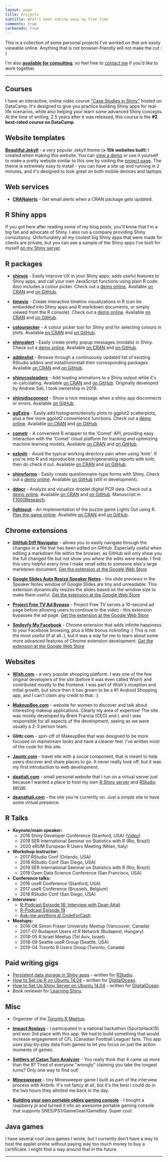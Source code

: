 ```yaml
---
layout: page
title: Projects
subtitle: What's been eating away my free time
comments: true
carbonads: true
---
```


This is a collection of some personal projects I've worked on that are easily viewable online. Anything that is not browser-friendly will not make the cut :(

I'm also [**available for consulting**](/shiny), so feel free to [contact me](/contact) if you'd like to work together. 


---

## Courses

I have an interactive, online video course ["Case Studies in Shiny"](https://www.datacamp.com/courses/building-web-applications-in-r-with-shiny-case-studies) hosted on DataCamp. It's designed to give you practice building Shiny apps for real-life scenarios, while also helping your learn some advanced Shiny concepts. At the time of writing, 2.5 years after it was released, this course is the __#2 best-rated course on DataCamp__.

## Website templates

 **[Beautiful Jekyll](https://beautifuljekyll.com/)** - a very popular Jekyll theme (__> 10k websites built__) I created when making this website.  You can [view a demo](https://beautifuljekyll.com/) or use it yourself to make a pretty website similar to this one by visiting the [project page](https://github.com/daattali/beautiful-jekyll#readme). The theme is extremely easy to install - you can have a site up and running in 2 minutes, and it's designed to look great on both mobile devices and laptops.

## Web services

- **[CRANalerts](https://cranalerts.com/)** - Get email alerts when a CRAN package gets updated.

## R Shiny apps

If you got here after reading some of my blog posts, you'll know that I'm a big fan and advocate of Shiny. I also run a company providing Shiny consultancy. Unfortunately all my coolest big Shiny apps that were made for clients are private, but you can see a sample of the Shiny apps I've built for myself [on my Shiny server](https://attalitech.com/#portfolio).

## R packages

- **[shinyjs](https://deanattali.com/shinyjs)** - Easily improve UX in your Shiny apps, adds useful features to Shiny apps, and call your own JavaScript functions using plain R code.  Also includes a colour picker.  Check out a [demo online](https://deanattali.com/shinyjs/demo). Available [on CRAN](https://cran.r-project.org/package=shinyjs) and [on GitHub](https://github.com/daattali/shinyjs).

- **[timevis](https://github.com/daattali/timevis)** - Create interactive timeline visualizations in R (can be embedded into Shiny apps and R markdown documents, or simply viewed from the R console). Check out a [demo online](https://daattali.com/shiny/timevis-demo/). Available [on CRAN](https://cran.r-project.org/package=timevis) and [on GitHub](https://github.com/daattali/timevis).

- **[colourpicker](https://github.com/daattali/colourpicker)** - A colour picker tool for Shiny and for selecting colours in plots. Available [on CRAN](https://cran.r-project.org/package=colourpicker) and [on GitHub](https://github.com/daattali/colourpicker).

- **[shinyalert](https://github.com/daattali/shinyalert)** - Easily create pretty popup messages (modals) in Shiny. Check out a [demo online](https://daattali.com/shiny/shinyalert-demo/). Available [on CRAN](https://cran.r-project.org/package=shinyalert) and [on GitHub](https://github.com/daattali/shinyalert).

- **[addinslist](https://github.com/daattali/addinslist)** - Browse through a continuously updated list of existing RStudio addins and install/uninstall their corresponding packages. Available [on CRAN](https://cran.r-project.org/package=addinslist) and [on GitHub](https://github.com/daattali/addinslist).

- **[shinycssloaders](https://github.com/daattali/shinycssloaders)** - Add loading animations to a Shiny output while it's re-calculating. Available [on CRAN](https://cran.r-project.org/package=shinycssloaders) and [on GitHub](https://github.com/daattali/shinycssloaders). Originally developed by Andrew Sali, I took ownership in 2019.

- **[shinydisconnect](https://github.com/daattali/shinydisconnect)** - Show a nice message when a shiny app disconnects or errors. Available [on GitHub](https://github.com/daattali/shinycssloaders).

- **[ggExtra](https://github.com/daattali/ggExtra)** - Easily add histograms/density plots to ggplot2 scatterplots, plus a few more ggplot2 convenience functions. Check out a [demo online](https://daattali.com/shiny/ggExtra-ggMarginal-demo/). Available [on CRAN](https://cran.r-project.org/package=ggExtra) and [on GitHub](https://github.com/daattali/ggExtra).

- **[cometr](https://github.com/daattali/cometr)** - A convenient R wrapper to the 'Comet' API, providing easy interaction with the 'Comet' cloud platform for tracking and optimizing machine learning models. Available [on CRAN](https://cran.r-project.org/package=cometr) and [on GitHub](https://github.com/daattali/cometr).

- **[ezknitr](https://github.com/daattali/ezknitr)** - Avoid the typical working directory pain when using 'knitr'. If you're into R and reproducible research/generating reports with knitr, then do check it out. Available [on CRAN](https://cran.r-project.org/package=ezknitr) and [on GitHub](https://github.com/daattali/ezknitr).

- **[shinyforms](https://github.com/daattali/shinyforms)** - Easily create questionnaire-type forms with Shiny. Check out a [demo online](https://daattali.com/shiny/mimic-google-form/). Available [on GitHub](https://github.com/daattali/ggExtra) (still in development).

- **[ddpcr](https://github.com/daattali/ddpcr)** - Analyze and visualize droplet digital PCR data. Check out a [demo online](https://daattali.com/shiny/ddpcr/). Available [on CRAN](https://cran.r-project.org/package=ddpcr) and [on GitHub](https://github.com/daattali/ddpcr). Manuscript in [F1000Research](https://f1000research.com/articles/5-1411/v1).

- **[lightsout](https://github.com/daattali/lightsout)** - An implementation of the puzzle game Lights Out using R. [Play the game online](https://daattali.com/shiny/lightsout/). Available [on CRAN](https://cran.r-project.org/package=lightsout) and [on GitHub](https://github.com/daattali/lightsout).

## Chrome extensions

- **[GitHub Diff Navigator](https://github.com/daattali/github-diff-navigator-extension)** - allows you to easily navigate through the changes in a file that has been edited on GitHub.  Especially useful when editing a markdown file within the browser, as GitHub will only show you the full changed file but not show you *where* the edits were made. I find this very helpful every time I make small edits to someone else's large markdown document.  [Get the extension at the Google Web Store](https://chrome.google.com/webstore/detail/github-diff-navigator/aoojogkiedabnddmokieplfnmjehlneo)

- **[Google Slides Auto Resize Speaker Notes](https://github.com/daattali/gslides-betternotes-extension)** - the slide previews in the Speaker Notes window of Google Slides are tiny and unreadable. This extension dynamically resizes the slides based on the window size to make them useful. [Get the extension at the Google Web Store](https://chrome.google.com/webstore/detail/google-slides-auto-resize/piciggpbidhfbpefjjbomcgomanjfbeb)

- **[Project Free TV Ad Bypass](https://github.com/daattali/pftv-ad-bypass-extension)** - Project Free TV serves a 10-second ad page before allowing users to continue to the video - this extension bypasses the ad page. [Get the extension at the Google Web Store](https://chrome.google.com/webstore/detail/project-free-tv-ad-bypass/modfjcgeknfglkdgckkomdcgokkjaadd)

- **[Smileyfy My Facebook](https://github.com/daattali/smileyfy-my-facebook-extension)** -  Chrome extension that adds infinite happiness to your Facebook browsing, plus a little bonus rickrolling :)  This is not the most useful (if at all..), but it was a way for me to learn about some more advanced features of Chrome extension development. [Get the extension at the Google Web Store](https://chrome.google.com/webstore/detail/smileyfy-my-facebook/ideagdnlnmgjdhhbelgadnakbhphljol)

## Websites

- **[Wish.com](https://wish.com)** - a very popular shopping platform. I was one of the few original developers of the site (before it was even called Wish!) and contributed mostly to the frontend. I was part of Wish's inception and initial growth, but since then it has grown to be a #1 Android Shopping app, and I can't claim any credit to that. :)

- **[MakeupBee.com](https://web.archive.org/web/20121223025414/https://www.makeupbee.com/looks.php)** - website for women to discover and talk about interesting makeup applications. Clearly my area of expertise! The site was mostly developed by Brent Francia (CEO) and I, and I was responsible for all aspects of the development, seeing as we were usually a 2-3 person team.

- **Glittr.com** - spin-off of MakeupBee that was designed to be more focused on mainstream looks and have a cleaner feel. I've written most of the code for this site.

- **[Jauntr.com](https://web.archive.org/web/20120309093005/https://www.jauntr.com/)** - travel site with a social component, that is meant to help users discover and share places to go. It never really took off, but it was my first introduction to web development.

- **[daattali.com](https://daattali.com)** - small personal website that I run on a virtual server just because I wanted a place to host my own [R Shiny server](https://daattali.com/shiny) and [RStudio server](https://daattali.com/rstudio).

- **[deanattali.com](https://deanattali.com)** - the site you're currently on.  Just a simple site to have some virtual presence.

## R Talks

- **Keynote/main speaker:**   
  - 2016 Shiny Developer Conference (Stanford, USA) ([Video](https://deanattali.com/shinyjs-shinydevcon-2016/))  
  - 2019 SER International Seminar on Statistics with R (Rio, Brazil)  
  - 2020 eRUM European R Users Meeting (Milan, Italy)  
- **Workshop instructor:**  
  - 2017 RStudio Conf (Orlando, USA)  
  - 2018 RStudio Conf (San Diego, USA)   
  - 2019 SER International Seminar on Statistics with R (Rio, Brazil)  
  - 2019 Open Data Science Conference (San Francisco, USA)  
- **Conference talks:**  
  - 2016 useR Conference (Stanford, USA)  
  - 2017 useR Conference (Brussels, Belgium)  
  - 2018 RStudio Conf (San Diego, USA)  
- **Interviews:**   
  - [R-Podcast Episode 16: Interview with Dean Attali](https://r-podcast.org/posts/the-r-podcast-episode-16-interview-with-dean-attali.html)   
  - [R-Podcast Episode 19](https://r-podcast.org/episode/019-talking-shiny-at-rstudio-conf-with-barbara-borges-and-dean-attali/)  
  - [Ask-me-anything at CodeForCash](https://codefor.cash/dean_attali_ama.php)  
- **Meetups:**  
  - 2016-08 Simon Fraser University Meetup (Vancouver, Canada)     
  - 2017-07 Budapest Users of R Network (Budapest, Hungary)  
  - 2018-05 R Israel Meetup (Tel Aviv, Israel)  
  - 2018-09 Seattle useR Group (Seattle, USA)  
  - 2019-04 Toronto R Users Group (Toronto, Canada)  

## Paid writing gigs

- [Persistent data storage in Shiny apps](https://shiny.rstudio.com/articles/persistent-data-storage.html) - written for [RStudio](https://www.rstudio.com/).
- [How to Set Up R on Ubuntu 14.04](https://www.digitalocean.com/community/tutorials/how-to-set-up-r-on-ubuntu-14-04) - written for [DigitalOcean](https://www.digitalocean.com/?refcode=358494f80b99).
- [How to Set Up Shiny Server on Ubuntu 14.04](https://www.digitalocean.com/community/tutorials/how-to-set-up-shiny-server-on-ubuntu-14-04) - written for [DigitalOcean](https://www.digitalocean.com/?refcode=358494f80b99).
- Book reviewer for [Learning Shiny](https://www.packtpub.com/application-development/learning-shiny).

## Misc

- Organizer of the [Toronto R Meetup](https://www.meetup.com/en-AU/Greater-Toronto-Area-GTA-R-Users-Group/).

- **[Impact Replays](https://daattali.com/shiny/cfl/)** - I participated in a national hackathon (SportsHack15) and won 3rd place with this app. We had to build something that would increase engagement of CFL (Canadian Football League) fans. This app uses play-by-play data from games to let you focus on just the action moments of games.

- **[Settlers of Catan Turn Analyzer](https://deanattali.com/settlers-catan-turn-analyzer/)** - You really think that 4 came up more than the 8? Tired of everyone "wrongly" claiming you take the longest turns? Only one way to find out!

- **[Minesweeper](/files/Minesweeper)** - tiny Minesweeper game I built as part of the interview process with Airbnb.  It's not fancy at all, but it's the best I could do in the two hours they allotted me back in the day.

- **[Building your own portable oldies gaming console](https://github.com/daattali/rasperry-pi-gaming-console-setup)** - I bought a raspberry pi and turned it into an awesome portable gaming console that supports SNES/PS1/GameGear/GameBoy.  Super cool.

## Java games

I have several cool Java games I wrote, but I currently don't have a way to host the applet online without paying way too much money to buy a certificate.  I might find a way around that in the future.

---

